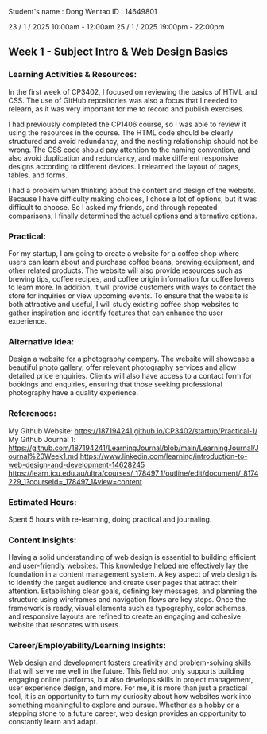 Student's name	: Dong Wentao
ID			: 14649801

23 / 1 / 2025 10:00am - 12:00am
25 / 1 / 2025 19:00pm - 22:00pm


## Week 1 - Subject Intro & Web Design Basics

### Learning Activities & Resources:
In the first week of CP3402, I focused on reviewing the basics of HTML and CSS. The use of GitHub repositories was also a focus that I needed to relearn, as it was very important for me to record and publish exercises.

I had previously completed the CP1406 course, so I was able to review it using the resources in the course. The HTML code should be clearly structured and avoid redundancy, and the nesting relationship should not be wrong. The CSS code should pay attention to the naming convention, and also avoid duplication and redundancy, and make different responsive designs according to different devices. I relearned the layout of pages, tables, and forms.

I had a problem when thinking about the content and design of the website. Because I have difficulty making choices, I chose a lot of options, but it was difficult to choose. So I asked my friends, and through repeated comparisons, I finally determined the actual options and alternative options.

### Practical:
For my startup, I am going to create a website for a coffee shop where users can learn about and purchase coffee beans, brewing equipment, and other related products. The website will also provide resources such as brewing tips, coffee recipes, and coffee origin information for coffee lovers to learn more. In addition, it will provide customers with ways to contact the store for inquiries or view upcoming events. To ensure that the website is both attractive and useful, I will study existing coffee shop websites to gather inspiration and identify features that can enhance the user experience.

### Alternative idea:
Design a website for a photography company. The website will showcase a beautiful photo gallery, offer relevant photography services and allow detailed price enquiries. Clients will also have access to a contact form for bookings and enquiries, ensuring that those seeking professional photography have a quality experience.

### References:
My Github Website: https://187194241.github.io/CP3402/startup/Practical-1/
My Github Journal 1: https://github.com/187194241/LearningJournal/blob/main/LearningJournal/Journal%20Week1.md
https://www.linkedin.com/learning/introduction-to-web-design-and-development-14628245
https://learn.jcu.edu.au/ultra/courses/_178497_1/outline/edit/document/_8174229_1?courseId=_178497_1&view=content

### Estimated Hours:
Spent 5 hours with re-learning, doing practical and journaling.


### Content Insights:
Having a solid understanding of web design is essential to building efficient and user-friendly websites. This knowledge helped me effectively lay the foundation in a content management system. A key aspect of web design is to identify the target audience and create user pages that attract their attention. Establishing clear goals, defining key messages, and planning the structure using wireframes and navigation flows are key steps. Once the framework is ready, visual elements such as typography, color schemes, and responsive layouts are refined to create an engaging and cohesive website that resonates with users. 

### Career/Employability/Learning Insights:
Web design and development fosters creativity and problem-solving skills that will serve me well in the future. This field not only supports building engaging online platforms, but also develops skills in project management, user experience design, and more. For me, it is more than just a practical tool, it is an opportunity to turn my curiosity about how websites work into something meaningful to explore and pursue. Whether as a hobby or a stepping stone to a future career, web design provides an opportunity to constantly learn and adapt.



